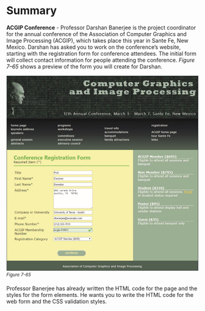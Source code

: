 # Summary

**ACGIP Conference** - Professor Darshan Banerjee is the project coordinator for the annual conference of the Association of Computer Graphics and Image Processing (ACGIP), which takes place this year in Sante Fe, New Mexico. Darshan has asked you to work on the conference’s website, starting with the registration form for conference attendees. The initial form will collect contact information for people attending the conference. *Figure 7–65* shows a preview of the form you will create for Darshan.

![A screenshot of a webpage displays a registration form for the A C G I P Conference. ](../assets/5FPwXLaTeyhgf47nbiNA.png)
<sup>*Figure 7-65*</sup>

Professor Banerjee has already written the HTML code for the page and the styles for the form elements. He wants you to write the HTML code for the web form and the CSS validation styles. 

